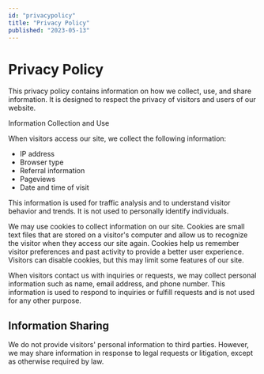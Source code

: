 ```yaml
---
id: "privacypolicy"
title: "Privacy Policy"
published: "2023-05-13"
---
```


# Privacy Policy

This privacy policy contains information on how we collect, use, and share information. It is designed to respect the privacy of visitors and users of our website.

Information Collection and Use

When visitors access our site, we collect the following information:

-   IP address
-   Browser type
-   Referral information
-   Pageviews
-   Date and time of visit

This information is used for traffic analysis and to understand visitor behavior and trends. It is not used to personally identify individuals.

We may use cookies to collect information on our site. Cookies are small text files that are stored on a visitor's computer and allow us to recognize the visitor when they access our site again. Cookies help us remember visitor preferences and past activity to provide a better user experience. Visitors can disable cookies, but this may limit some features of our site.

When visitors contact us with inquiries or requests, we may collect personal information such as name, email address, and phone number. This information is used to respond to inquiries or fulfill requests and is not used for any other purpose.

## Information Sharing

We do not provide visitors' personal information to third parties. However, we may share information in response to legal requests or litigation, except as otherwise required by law.
